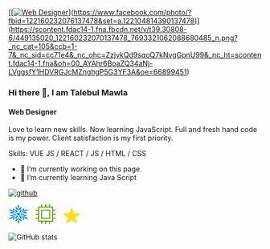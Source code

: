 [[[![Web Designer](https://scontent.fdac14-1.fna.fbcdn.net/v/t39.30808-6/449135020_122160232070137478_7693321062088680485_n.png?_nc_cat=105&ccb=1-7&_nc_sid=cc71e4&_nc_eui2=AeE6CVbTKDSZNROfjcnjFNvKO-cl-tZv2EM75yX61m_YQzcUHXZk-6miUgC-eXAkLPZJmdovVFpSm9eSMtcw4yrb&_nc_ohc=IOPdYXKJFEcQ7kNvgHUayvw&_nc_ht=scontent.fdac14-1.fna&oh=00_AYDywpr08QR68IeO5W4nFTxZFvNn9xHhNDDexnxC8oXr4w&oe=6680CA51)](https://www.facebook.com/photo/?fbid=122160232076137478&set=a.122104814390137478)](https://www.facebook.com/photo/?fbid=122160232076137478&set=a.122104814390137478)](https://scontent.fdac14-1.fna.fbcdn.net/v/t39.30808-6/449135020_122160232070137478_7693321062088680485_n.png?_nc_cat=105&ccb=1-7&_nc_sid=cc71e4&_nc_ohc=ZzjvkQd9sqoQ7kNvgGpnU99&_nc_ht=scontent.fdac14-1.fna&oh=00_AYAhr6BoaZQ34aNj-LVggsfY1HDVRGJcMZnghgP5G3YF3A&oe=66899451)
### Hi there 👋, I am Talebul Mawla
#### Web Designer


Love to learn new skills. Now learning JavaScript. Full and fresh hand code is my power. Client satisfaction is my first priority.

Skills: VUE JS / REACT / JS / HTML / CSS

- 🔭 I’m currently working on this page. 
- 🌱 I’m currently learning Java Script  


[<img src='https://cdn.jsdelivr.net/npm/simple-icons@3.0.1/icons/github.svg' alt='github' height='40'>](https://github.com/talebulmawla)  

<a href='https://archiveprogram.github.com/'><img src='https://raw.githubusercontent.com/acervenky/animated-github-badges/master/assets/acbadge.gif' width='40' height='40'></a> <a href='https://docs.github.com/en/developers'><img src='https://raw.githubusercontent.com/acervenky/animated-github-badges/master/assets/devbadge.gif' width='40' height='40'></a> <a href='https://stars.github.com/'><img src='https://raw.githubusercontent.com/acervenky/animated-github-badges/master/assets/starbadge.gif' width='35' height='35'></a> 

![GitHub stats](https://github-readme-stats.vercel.app/api?username=talebulmawla&show_icons=true)  

